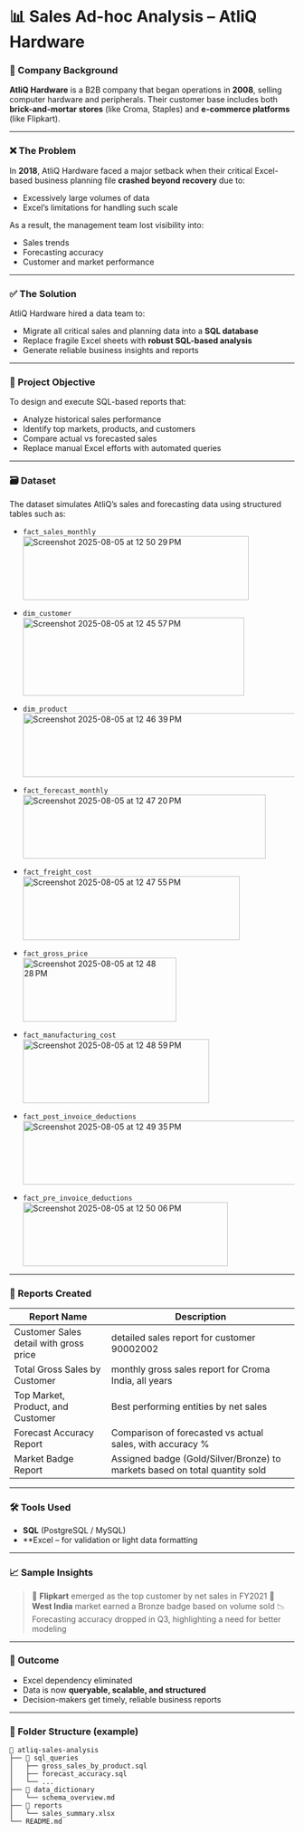 # 📊 Sales Ad-hoc Analysis – AtliQ Hardware

### 🏢 Company Background

**AtliQ Hardware** is a B2B company that began operations in **2008**, selling computer hardware and peripherals. Their customer base includes both **brick-and-mortar stores** (like Croma, Staples) and **e-commerce platforms** (like Flipkart).

---

### ❌ The Problem

In **2018**, AtliQ Hardware faced a major setback when their critical Excel-based business planning file **crashed beyond recovery** due to:

* Excessively large volumes of data
* Excel’s limitations for handling such scale

As a result, the management team lost visibility into:

* Sales trends
* Forecasting accuracy
* Customer and market performance

---

### ✅ The Solution

AtliQ Hardware hired a data team to:

* Migrate all critical sales and planning data into a **SQL database**
* Replace fragile Excel sheets with **robust SQL-based analysis**
* Generate reliable business insights and reports

---

### 🎯 Project Objective

To design and execute SQL-based reports that:

* Analyze historical sales performance
* Identify top markets, products, and customers
* Compare actual vs forecasted sales
* Replace manual Excel efforts with automated queries

---

### 🗃️ Dataset

The dataset simulates AtliQ’s sales and forecasting data using structured tables such as:
* `fact_sales_monthly`  <br>
   <img width="399" height="113" alt="Screenshot 2025-08-05 at 12 50 29 PM" src="https://github.com/user-attachments/assets/60815d79-1b65-4b59-964a-cf5871a3be06" />
  
* `dim_customer` <br>
  <img width="391" height="138" alt="Screenshot 2025-08-05 at 12 45 57 PM" src="https://github.com/user-attachments/assets/4f520b86-35ae-482c-9d24-117f887a7b6d" />
  
* `dim_product` <br>
  <img width="626" height="113" alt="Screenshot 2025-08-05 at 12 46 39 PM" src="https://github.com/user-attachments/assets/1a9ceff4-3c49-417d-8f3d-3c7e27ad94e9" />
  
* `fact_forecast_monthly` <br>
  <img width="429" height="113" alt="Screenshot 2025-08-05 at 12 47 20 PM" src="https://github.com/user-attachments/assets/fb32f923-335a-464a-b812-1808305354b4" />
  
* `fact_freight_cost` <br>
  <img width="383" height="113" alt="Screenshot 2025-08-05 at 12 47 55 PM" src="https://github.com/user-attachments/assets/ef647356-a3ce-4260-8b48-c96f64bc25ef" />

* `fact_gross_price` <br>
  <img width="271" height="113" alt="Screenshot 2025-08-05 at 12 48 28 PM" src="https://github.com/user-attachments/assets/b9636892-c5fe-4002-bcdc-5ca7696eaa2c" />

* `fact_manufacturing_cost` <br>
  <img width="329" height="113" alt="Screenshot 2025-08-05 at 12 48 59 PM" src="https://github.com/user-attachments/assets/3710ae0b-716f-4d5d-863c-224e1d7c4d4c" />

* `fact_post_invoice_deductions` <br>
  <img width="516" height="113" alt="Screenshot 2025-08-05 at 12 49 35 PM" src="https://github.com/user-attachments/assets/f7766660-6dce-4c01-88a7-73b36e530373" />

* `fact_pre_invoice_deductions` <br>
  <img width="362" height="113" alt="Screenshot 2025-08-05 at 12 50 06 PM" src="https://github.com/user-attachments/assets/0712fcff-6375-4a2e-9549-ff4b6741b580" />


---

### 📌 Reports Created

| Report Name                             | Description                                                                 |
| ---------------------------------       | --------------------------------------------------------------------------- |
| Customer Sales detail with gross price  | detailed sales report for customer 90002002                                 |
| Total Gross Sales by Customer           | monthly gross sales report for Croma India, all years                       |
| Top Market, Product, and Customer       | Best performing entities by net sales                                       |
| Forecast Accuracy Report                | Comparison of forecasted vs actual sales, with accuracy %                   |
| Market Badge Report                     | Assigned badge (Gold/Silver/Bronze) to markets based on total quantity sold |

---

### 🛠️ Tools Used

* **SQL** (PostgreSQL / MySQL)
* **Excel – for validation or light data formatting

---

### 📈 Sample Insights 

> 🥇 **Flipkart** emerged as the top customer by net sales in FY2021
> 🥉 **West India** market earned a Bronze badge based on volume sold
> 📉 Forecasting accuracy dropped in Q3, highlighting a need for better modeling

---

### 🚀 Outcome

* Excel dependency eliminated
* Data is now **queryable, scalable, and structured**
* Decision-makers get timely, reliable business reports

---

### 📂 Folder Structure (example)

```
📁 atliq-sales-analysis
├── 📁 sql_queries
│   ├── gross_sales_by_product.sql
│   ├── forecast_accuracy.sql
│   └── ...
├── 📁 data_dictionary
│   └── schema_overview.md
├── 📁 reports
│   └── sales_summary.xlsx
└── README.md
```

